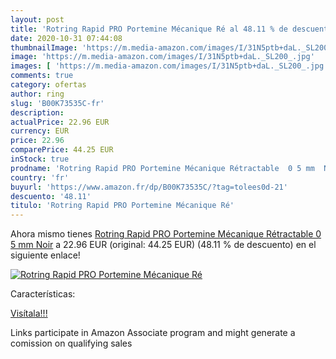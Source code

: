 ```yaml
---
layout: post
title: 'Rotring Rapid PRO Portemine Mécanique Ré al 48.11 % de descuento'
date: 2020-10-31 07:44:08
thumbnailImage: 'https://m.media-amazon.com/images/I/31N5ptb+daL._SL200_.jpg'
image: 'https://m.media-amazon.com/images/I/31N5ptb+daL._SL200_.jpg'
images: [ 'https://m.media-amazon.com/images/I/31N5ptb+daL._SL200_.jpg' ]
comments: true
category: ofertas
author: ring
slug: 'B00K73535C-fr'
description:
actualPrice: 22.96 EUR
currency: EUR
price: 22.96
comparePrice: 44.25 EUR
inStock: true
prodname: 'Rotring Rapid PRO Portemine Mécanique Rétractable  0 5 mm  Noir'
country: 'fr'
buyurl: 'https://www.amazon.fr/dp/B00K73535C/?tag=tolees0d-21'
descuento: '48.11'
titulo: 'Rotring Rapid PRO Portemine Mécanique Ré'
---
```


Ahora mismo tienes [Rotring Rapid PRO Portemine Mécanique Rétractable  0 5 mm  Noir](https://www.amazon.fr/dp/B00K73535C/?tag=tolees0d-21) a 22.96 EUR (original: 44.25 EUR) (48.11 %  de descuento) en el siguiente enlace!

[![Rotring Rapid PRO Portemine Mécanique Ré](https://m.media-amazon.com/images/I/31N5ptb+daL._SL200_.jpg)](https://www.amazon.fr/dp/B00K73535C/?tag=tolees0d-21)

Características:


[Visítala!!!](https://www.amazon.fr/dp/B00K73535C/?tag=tolees0d-21)

Links participate in Amazon Associate program and might generate a comission on qualifying sales
